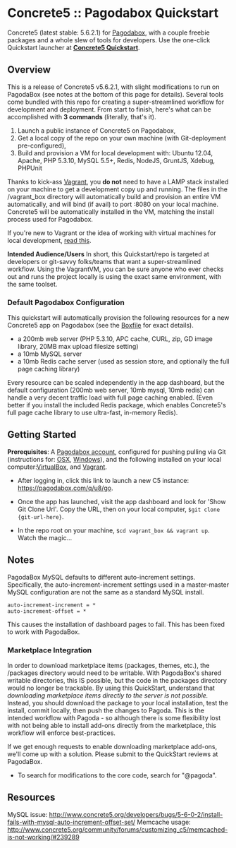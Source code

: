 # Concrete5 :: Pagodabox Quickstart #

Concrete5 (latest stable: 5.6.2.1) for [Pagodabox](http://pagodabox.com), with a couple freebie packages and a whole slew
of tools for developers. Use the one-click Quickstart launcher at **[Concrete5 Quickstart](https://pagodabox.com/cafe/jonohartman/concrete5)**.

## Overview ##

This is a release of Concrete5 v5.6.2.1, with slight modifications to run on PagodaBox (see notes at the bottom of this
page for details). Several tools come bundled with this repo for creating a super-streamlined workflow for development and
deployment. From start to finish, here's what can be accomplished with **3 commands** (literally, that's it).

1. Launch a public instance of Concrete5 on Pagodabox,
2. Get a local copy of the repo on your own machine (with Git-deployment pre-configured),
3. Build and provision a VM for local development with: Ubuntu 12.04, Apache, PHP 5.3.10, MySQL 5.5+, Redis, NodeJS, GruntJS, Xdebug, PHPUnit

Thanks to kick-ass [Vagrant](http://www.vagrantup.com/), you **do not** need to have a LAMP stack installed on your machine
to get a development copy up and running. The files in the /vagrant_box directory will automatically build and provision
an entire VM automatically, and will bind (if avail) to port :8080 on your local machine. Concrete5 will be automatically
installed in the VM, matching the install process used for Pagodabox.

If you're new to Vagrant or the idea of working with virtual machines for local development, [read this](http://www.vagrantup.com/about.html).

**Intended Audience/Users**
In short, this Quickstart/repo is targeted at developers or git-savvy folks/teams that want a super-streamlined workflow.
Using the VagrantVM, you can be sure anyone who ever checks out and runs the project locally is using the exact same
environment, with the same toolset.

### Default Pagodabox Configuration ###

This quickstart will automatically provision the following resources for a new Concrete5 app on Pagodabox
(see the [Boxfile](https://github.com/Focus43/concrete5/blob/pagoda/Boxfile) for exact details).

* a 200mb web server (PHP 5.3.10, APC cache, CURL, zip, GD image library, 20MB max upload filesize setting)
* a 10mb MySQL server
* a 10mb Redis cache server (used as session store, and optionally the full page caching library)

Every resource can be scaled independently in the app dashboard, but the default configuration (200mb web server, 10mb mysql, 10mb redis)
can handle a very decent traffic load with full page caching enabled. (Even better if you install the included
Redis package, which enables Concrete5's full page cache library to use ultra-fast, in-memory Redis).

## Getting Started ##

**Prerequisites**: A [Pagodabox account](https://dashboard.pagodabox.com/account/register), configured for
pushing pulling via Git (instructions for: [OSX](http://help.pagodabox.com/customer/portal/articles/200927), [Windows](http://help.pagodabox.com/customer/portal/articles/202068)),
and the following installed on your local computer:[VirtualBox](https://www.virtualbox.org/), and [Vagrant](http://docs.vagrantup.com/v2/installation/).

* After logging in, click this link to launch a new C5 instance: https://pagodabox.com/q/u8/go.

* Once the app has launched, visit the app dashboard and look for 'Show Git Clone Url'. Copy the URL, then on
your local computer, `$git clone {git-url-here}`.

* In the repo root on your machine, `$cd vagrant_box && vagrant up`. Watch the magic...

## Notes ##

PagodaBox MySQL defaults to different auto-increment settings. Specifically, the auto-increment-increment settings 
used in a master-master MySQL configuration are not the same as a standard MySQL install.

	auto-increment-increment = *
	auto-increment-offset = *

This causes the installation of dashboard pages to fail. This has been fixed to work with PagodaBox.

### Marketplace Integration ###
In order to download marketplace items (packages, themes, etc.), the /packages directory would need to be writable.
With PagodaBox's shared writable directories, this IS possible, but the code in the packages directory would no longer
be trackable. By using this QuickStart, understand that *downloading marketplace items directly to the server is not
possible.* Instead, you should download the package to your local installation, test the install, commit locally, then
push the changes to Pagoda. This is the intended workflow with Pagoda - so although there is some flexibility lost with
not being able to install add-ons directly from the marketplace, this workflow will enforce best-practices.

If we get enough requests to enable downloading marketplace add-ons, we'll come up with a solution. Please submit to the
QuickStart reviews at PagodaBox.

* To search for modifications to the core code, search for "@pagoda".

## Resources ##

MySQL issue: http://www.concrete5.org/developers/bugs/5-6-0-2/install-fails-with-mysql-auto-increment-offset-set/
Memcache usage: http://www.concrete5.org/community/forums/customizing_c5/memcached-is-not-working/#239289
